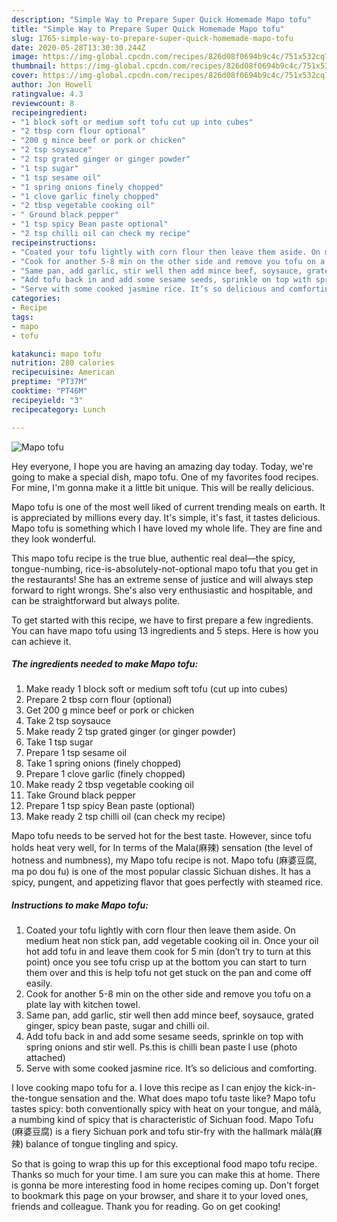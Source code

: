 ```yaml
---
description: "Simple Way to Prepare Super Quick Homemade Mapo tofu"
title: "Simple Way to Prepare Super Quick Homemade Mapo tofu"
slug: 1765-simple-way-to-prepare-super-quick-homemade-mapo-tofu
date: 2020-05-28T13:30:30.244Z
image: https://img-global.cpcdn.com/recipes/826d08f0694b9c4c/751x532cq70/mapo-tofu-recipe-main-photo.jpg
thumbnail: https://img-global.cpcdn.com/recipes/826d08f0694b9c4c/751x532cq70/mapo-tofu-recipe-main-photo.jpg
cover: https://img-global.cpcdn.com/recipes/826d08f0694b9c4c/751x532cq70/mapo-tofu-recipe-main-photo.jpg
author: Jon Howell
ratingvalue: 4.3
reviewcount: 8
recipeingredient:
- "1 block soft or medium soft tofu cut up into cubes"
- "2 tbsp corn flour optional"
- "200 g mince beef or pork or chicken"
- "2 tsp soysauce"
- "2 tsp grated ginger or ginger powder"
- "1 tsp sugar"
- "1 tsp sesame oil"
- "1 spring onions finely chopped"
- "1 clove garlic finely chopped"
- "2 tbsp vegetable cooking oil"
- " Ground black pepper"
- "1 tsp spicy Bean paste optional"
- "2 tsp chilli oil can check my recipe"
recipeinstructions:
- "Coated your tofu lightly with corn flour then leave them aside. On medium heat non stick pan, add vegetable cooking oil in. Once your oil hot add tofu in and leave them cook for 5 min (don’t try to turn at this point) once you see tofu crisp up at the bottom you can start to turn them over and this is help tofu not get stuck on the pan and come off easily."
- "Cook for another 5-8 min on the other side and remove you tofu on a plate lay with kitchen towel."
- "Same pan, add garlic, stir well then add mince beef, soysauce, grated ginger, spicy bean paste, sugar and chilli oil."
- "Add tofu back in and add some sesame seeds, sprinkle on top with spring onions and stir well. Ps.this is chilli bean paste I use (photo attached)"
- "Serve with some cooked jasmine rice. It’s so delicious and comforting."
categories:
- Recipe
tags:
- mapo
- tofu

katakunci: mapo tofu 
nutrition: 280 calories
recipecuisine: American
preptime: "PT37M"
cooktime: "PT46M"
recipeyield: "3"
recipecategory: Lunch

---
```



![Mapo tofu](https://img-global.cpcdn.com/recipes/826d08f0694b9c4c/751x532cq70/mapo-tofu-recipe-main-photo.jpg)

Hey everyone, I hope you are having an amazing day today. Today, we're going to make a special dish, mapo tofu. One of my favorites food recipes. For mine, I'm gonna make it a little bit unique. This will be really delicious.

Mapo tofu is one of the most well liked of current trending meals on earth. It is appreciated by millions every day. It's simple, it's fast, it tastes delicious. Mapo tofu is something which I have loved my whole life. They are fine and they look wonderful.

This mapo tofu recipe is the true blue, authentic real deal—the spicy, tongue-numbing, rice-is-absolutely-not-optional mapo tofu that you get in the restaurants! She has an extreme sense of justice and will always step forward to right wrongs. She&#39;s also very enthusiastic and hospitable, and can be straightforward but always polite.


To get started with this recipe, we have to first prepare a few ingredients. You can have mapo tofu using 13 ingredients and 5 steps. Here is how you can achieve it.

<!--inarticleads1-->

##### The ingredients needed to make Mapo tofu:

1. Make ready 1 block soft or medium soft tofu (cut up into cubes)
1. Prepare 2 tbsp corn flour (optional)
1. Get 200 g mince beef or pork or chicken
1. Take 2 tsp soysauce
1. Make ready 2 tsp grated ginger (or ginger powder)
1. Take 1 tsp sugar
1. Prepare 1 tsp sesame oil
1. Take 1 spring onions (finely chopped)
1. Prepare 1 clove garlic (finely chopped)
1. Make ready 2 tbsp vegetable cooking oil
1. Take  Ground black pepper
1. Prepare 1 tsp spicy Bean paste (optional)
1. Make ready 2 tsp chilli oil (can check my recipe)


Mapo tofu needs to be served hot for the best taste. However, since tofu holds heat very well, for In terms of the Mala(麻辣) sensation (the level of hotness and numbness), my Mapo tofu recipe is not. Mapo tofu (麻婆豆腐, ma po dou fu) is one of the most popular classic Sichuan dishes. It has a spicy, pungent, and appetizing flavor that goes perfectly with steamed rice. 

<!--inarticleads2-->

##### Instructions to make Mapo tofu:

1. Coated your tofu lightly with corn flour then leave them aside. On medium heat non stick pan, add vegetable cooking oil in. Once your oil hot add tofu in and leave them cook for 5 min (don’t try to turn at this point) once you see tofu crisp up at the bottom you can start to turn them over and this is help tofu not get stuck on the pan and come off easily.
1. Cook for another 5-8 min on the other side and remove you tofu on a plate lay with kitchen towel.
1. Same pan, add garlic, stir well then add mince beef, soysauce, grated ginger, spicy bean paste, sugar and chilli oil.
1. Add tofu back in and add some sesame seeds, sprinkle on top with spring onions and stir well. Ps.this is chilli bean paste I use (photo attached)
1. Serve with some cooked jasmine rice. It’s so delicious and comforting.


I love cooking mapo tofu for a. I love this recipe as I can enjoy the kick-in-the-tongue sensation and the. What does mapo tofu taste like? Mapo tofu tastes spicy: both conventionally spicy with heat on your tongue, and málà, a numbing kind of spicy that is characteristic of Sichuan food. Mapo Tofu (麻婆豆腐) is a fiery Sichuan pork and tofu stir-fry with the hallmark málà(麻辣) balance of tongue tingling and spicy. 

So that is going to wrap this up for this exceptional food mapo tofu recipe. Thanks so much for your time. I am sure you can make this at home. There is gonna be more interesting food in home recipes coming up. Don't forget to bookmark this page on your browser, and share it to your loved ones, friends and colleague. Thank you for reading. Go on get cooking!

